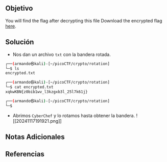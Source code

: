 ## Objetivo
You will find the flag after decrypting this file Download the encrypted flag [here](https://artifacts.picoctf.net/c/388/encrypted.txt).
## Solución
- Nos dan un archivo `txt` con la bandera rotada.
```bash
┌──(armando㉿kali)-[~/picoCTF/crypto/rotation]
└─$ ls
encrypted.txt

┌──(armando㉿kali)-[~/picoCTF/crypto/rotation]
└─$ cat encrypted.txt   
xqkwKBN{z0bib1wv_l3kzgxb3l_25l7k61j}

┌──(armando㉿kali)-[~/picoCTF/crypto/rotation]
└─$ 
```
- Abrimos `CyberChef` y lo rotamos hasta obtener la bandera.
![[20241117191921.png]]

## Notas Adicionales
## Referencias